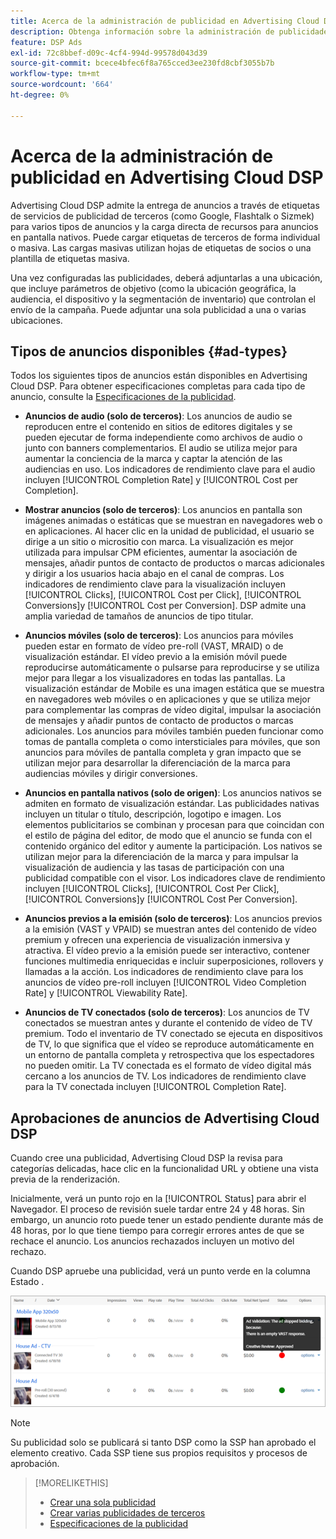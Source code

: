 ```yaml
---
title: Acerca de la administración de publicidad en Advertising Cloud DSP
description: Obtenga información sobre la administración de publicidades.
feature: DSP Ads
exl-id: 72c8bbef-d09c-4cf4-994d-99578d043d39
source-git-commit: bcece4bfec6f8a765cced3ee230fd8cbf3055b7b
workflow-type: tm+mt
source-wordcount: '664'
ht-degree: 0%

---
```


# Acerca de la administración de publicidad en Advertising Cloud DSP

<!-- add "The Ads View (Dashboard?)" section -->

Advertising Cloud DSP admite la entrega de anuncios a través de etiquetas de servicios de publicidad de terceros (como Google, Flashtalk o Sizmek) para varios tipos de anuncios y la carga directa de recursos para anuncios en pantalla nativos. Puede cargar etiquetas de terceros de forma individual o masiva. Las cargas masivas utilizan hojas de etiquetas de socios o una plantilla de etiquetas masiva.

<!-- The bulk upload feature requires you to either a) upload DoubleClick and Flashtalking tag sheets or b) download a template, input your tags into the template, and then re-upload the template. -->
<!-- need a list of all supported third-party ad servers; see file in future-tbd folder -->

Una vez configuradas las publicidades, deberá adjuntarlas a una ubicación, que incluye parámetros de objetivo (como la ubicación geográfica, la audiencia, el dispositivo y la segmentación de inventario) que controlan el envío de la campaña. Puede adjuntar una sola publicidad a una o varias ubicaciones.

## Tipos de anuncios disponibles {#ad-types}

Todos los siguientes tipos de anuncios están disponibles en Advertising Cloud DSP. Para obtener especificaciones completas para cada tipo de anuncio, consulte la [Especificaciones de la publicidad](ad-specs.md).

* **Anuncios de audio (solo de terceros)**: Los anuncios de audio se reproducen entre el contenido en sitios de editores digitales y se pueden ejecutar de forma independiente como archivos de audio o junto con banners complementarios. El audio se utiliza mejor para aumentar la conciencia de la marca y captar la atención de las audiencias en uso. Los indicadores de rendimiento clave para el audio incluyen [!UICONTROL Completion Rate] y [!UICONTROL Cost per Completion].

* **Mostrar anuncios (solo de terceros)**: Los anuncios en pantalla son imágenes animadas o estáticas que se muestran en navegadores web o en aplicaciones. Al hacer clic en la unidad de publicidad, el usuario se dirige a un sitio o micrositio con marca. La visualización es mejor utilizada para impulsar CPM eficientes, aumentar la asociación de mensajes, añadir puntos de contacto de productos o marcas adicionales y dirigir a los usuarios hacia abajo en el canal de compras. Los indicadores de rendimiento clave para la visualización incluyen [!UICONTROL Clicks], [!UICONTROL Cost per Click], [!UICONTROL Conversions]y [!UICONTROL Cost per Conversion]. DSP admite una amplia variedad de tamaños de anuncios de tipo titular.

* **Anuncios móviles (solo de terceros)**: Los anuncios para móviles pueden estar en formato de vídeo pre-roll (VAST, MRAID) o de visualización estándar. El vídeo previo a la emisión móvil puede reproducirse automáticamente o pulsarse para reproducirse y se utiliza mejor para llegar a los visualizadores en todas las pantallas. La visualización estándar de Mobile es una imagen estática que se muestra en navegadores web móviles o en aplicaciones y que se utiliza mejor para complementar las compras de vídeo digital, impulsar la asociación de mensajes y añadir puntos de contacto de productos o marcas adicionales. Los anuncios para móviles también pueden funcionar como tomas de pantalla completa o como intersticiales para móviles, que son anuncios para móviles de pantalla completa y gran impacto que se utilizan mejor para desarrollar la diferenciación de la marca para audiencias móviles y dirigir conversiones.

* **Anuncios en pantalla nativos (solo de origen)**: Los anuncios nativos se admiten en formato de visualización estándar. Las publicidades nativas incluyen un titular o título, descripción, logotipo e imagen. Los elementos publicitarios se combinan y procesan para que coincidan con el estilo de página del editor, de modo que el anuncio se funda con el contenido orgánico del editor y aumente la participación. Los nativos se utilizan mejor para la diferenciación de la marca y para impulsar la visualización de audiencia y las tasas de participación con una publicidad compatible con el visor. Los indicadores clave de rendimiento incluyen [!UICONTROL Clicks], [!UICONTROL Cost Per Click], [!UICONTROL Conversions]y [!UICONTROL Cost Per Conversion].

* **Anuncios previos a la emisión (solo de terceros)**: Los anuncios previos a la emisión (VAST y VPAID) se muestran antes del contenido de vídeo premium y ofrecen una experiencia de visualización inmersiva y atractiva. El vídeo previo a la emisión puede ser interactivo, contener funciones multimedia enriquecidas e incluir superposiciones, rollovers y llamadas a la acción. Los indicadores de rendimiento clave para los anuncios de vídeo pre-roll incluyen [!UICONTROL Video Completion Rate] y [!UICONTROL Viewability Rate].

* **Anuncios de TV conectados (solo de terceros)**: Los anuncios de TV conectados se muestran antes y durante el contenido de vídeo de TV premium. Todo el inventario de TV conectado se ejecuta en dispositivos de TV, lo que significa que el vídeo se reproduce automáticamente en un entorno de pantalla completa y retrospectiva que los espectadores no pueden omitir. La TV conectada es el formato de vídeo digital más cercano a los anuncios de TV. Los indicadores de rendimiento clave para la TV conectada incluyen [!UICONTROL Completion Rate].

## Aprobaciones de anuncios de Advertising Cloud DSP

Cuando cree una publicidad, Advertising Cloud DSP la revisa para categorías delicadas, hace clic en la funcionalidad URL y obtiene una vista previa de la renderización.

Inicialmente, verá un punto rojo en la [!UICONTROL Status] para abrir el Navegador. El proceso de revisión suele tardar entre 24 y 48 horas. Sin embargo, un anuncio roto puede tener un estado pendiente durante más de 48 horas, por lo que tiene tiempo para corregir errores antes de que se rechace el anuncio. Los anuncios rechazados incluyen un motivo del rechazo.

Cuando DSP apruebe una publicidad, verá un punto verde en la columna Estado .

![indicador de aprobación en [!UICONTROL Status] column](/help/dsp/assets/ad-approval-status.png)

>[!NOTE]
>
>Su publicidad solo se publicará si tanto DSP como la SSP han aprobado el elemento creativo. Cada SSP tiene sus propios requisitos y procesos de aprobación.

>[!MORELIKETHIS]
>
>* [Crear una sola publicidad](ad-create.md)
>* [Crear varias publicidades de terceros](ad-create-multiple.md)
>* [Especificaciones de la publicidad](ad-specs.md)

